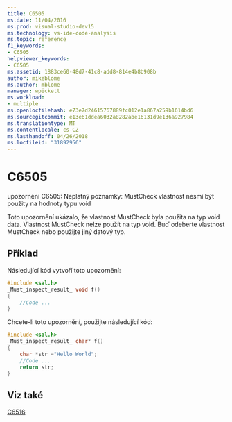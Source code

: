 ```yaml
---
title: C6505
ms.date: 11/04/2016
ms.prod: visual-studio-dev15
ms.technology: vs-ide-code-analysis
ms.topic: reference
f1_keywords:
- C6505
helpviewer_keywords:
- C6505
ms.assetid: 1883ce60-48d7-41c8-add8-814e4b8b908b
author: mikeblome
ms.author: mblome
manager: wpickett
ms.workload:
- multiple
ms.openlocfilehash: e73e7d24615767889fc012e1a867a259b1614bd6
ms.sourcegitcommit: e13e61ddea6032a8282abe16131d9e136a927984
ms.translationtype: MT
ms.contentlocale: cs-CZ
ms.lasthandoff: 04/26/2018
ms.locfileid: "31892956"
---
```

# <a name="c6505"></a>C6505
upozornění C6505: Neplatný poznámky: MustCheck vlastnost nesmí být použity na hodnoty typu void

 Toto upozornění ukázalo, že vlastnost MustCheck byla použita na typ void data. Vlastnost MustCheck nelze použít na typ void. Buď odeberte vlastnost MustCheck nebo použijte jiný datový typ.

## <a name="example"></a>Příklad
 Následující kód vytvoří toto upozornění:

```cpp
#include <sal.h>
_Must_inspect_result_ void f()
{
    //Code ...
}
```

 Chcete-li toto upozornění, použijte následující kód:

```cpp
#include <sal.h>
_Must_inspect_result_ char* f()
{
    char *str ="Hello World";
    //Code ...
    return str;
}
```

## <a name="see-also"></a>Viz také
 [C6516](../code-quality/c6516.md)